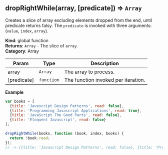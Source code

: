 <a name="dropRightWhile"></a>

## dropRightWhile(array, [predicate]) ⇒ <code>Array</code>
Creates a slice of array excluding elements dropped from the end, until predicate returns falsy.
The `predicate` is invoked with three arguments: (`value`, `index`, `array`).

**Kind**: global function  
**Returns**: <code>Array</code> - The slice of `array`.  
**Category**: Array  

| Param | Type | Description |
| --- | --- | --- |
| array | <code>Array</code> | The array to process. |
| [predicate] | <code>function</code> | The function invoked per iteration. |

**Example**  
```js
var books = [
  {title: 'Javascript Design Patterns', read: false},
  {title: 'Programming Javascript Applications', read: true},
  {title: 'JavaScript The Good Parts', read: false},
  {title: 'Eloquent Javascript', read: false}
];

dropRightWhile(books, function (book, index, books) {
  return !book.read;
});
// -> [{title: 'Javascript Design Patterns', read: false}, {title: 'Programming Javascript Applications', read: true}]
```

